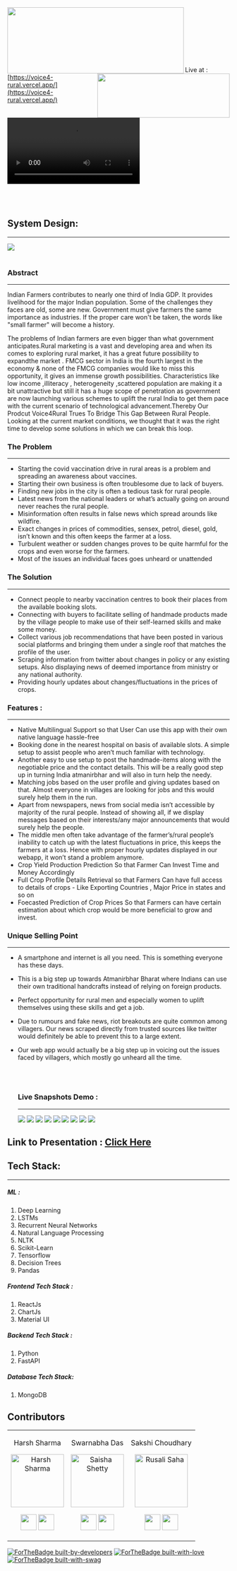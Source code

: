 
<img align="left"  width="400" height="150" src="https://github.com/sakshi-choudhary/Voice4Rural/blob/hs/dl/Visual%20Content/logo%20main.jpeg">
<br>
<img align="right" width="300"  height="100" src="https://github.com/sakshi-choudhary/Voice4Rural/blob/hs/dl/Visual%20Content/team%20logo.jpeg">






<br>
<br>

<br>
<br>
<br>
<br>

Live at : [https://voice4-rural.vercel.app/](https://voice4-rural.vercel.app/)
<br>
<br>

<video src="https://user-images.githubusercontent.com/66865329/140896426-e6d1efb0-ca63-4201-811d-121fc5bde25e.mp4"></video>

<br>
<br>

  
  ## **System Design**:
  
  <hr>
  
  <img align="center" src="https://github.com/sakshi-choudhary/Voice4Rural/blob/hs/dl/Visual%20Content/Flowchart.jpeg">
  <br><br>
  
### **Abstract**

<hr>

Indian Farmers contributes to nearly one third of India GDP. It provides livelihood for the major Indian population. Some of the challenges they faces are old, some are new. Government must give farmers the same importance as industries. If the proper care won't be taken, the words like "small farmer" will become a history.

The problems of Indian farmers are even bigger than what government anticipates.Rural marketing is a vast and developing area and when its comes to exploring rural market, it has a great future possibility to expandthe market . FMCG sector in India is the fourth largest in the economy & none of the FMCG companies would like to miss this
opportunity, it gives an immense growth possibilities. Characteristics like low income ,illiteracy , heterogeneity ,scattered population are
making it a bit unattractive but still it has a huge scope of penetration as government are now launching various schemes to uplift the rural
India to get them pace with the current scenario of technological advancement.Thereby Our Prodcut Voice4Rural Trues To Bridge This Gap Between Rural People.
<br>
Looking at the current market conditions, we thought that it was the right time to develop some solutions in which we can break this loop.


### **The Problem**

<hr>

  -  Starting the covid vaccination drive in rural areas is a problem and spreading an awareness about vaccines.
  -  Starting their own business is often troublesome due to lack of buyers.
  -  Finding new jobs in the city is often a tedious task for rural people.
  -  Latest news from the national leaders or what’s actually going on around never reaches the rural people.
  -  Misinformation often results in false news which spread arounds like wildfire.
  -  Exact changes in prices of commodities, sensex, petrol, diesel, gold, isn’t known and this often keeps the farmer at a loss.
  -  Turbulent weather or sudden changes proves to be quite harmful for the crops and even worse for the farmers.
  -  Most of the issues an individual faces goes unheard or unattended



### **The Solution**

<hr>

- Connect people to nearby vaccination centres to book their places from the available booking slots.
- Connecting with buyers to facilitate selling of handmade products made by the village people to make use of their self-learned skills and make some money.
- Collect various job recommendations that have been posted in various social platforms and bringing them under a single roof that matches the profile of the user.
- Scraping information from twitter about changes in policy or any existing setups. Also displaying news of deemed importance from ministry or any national authority.
- Providing hourly updates about changes/fluctuations in the prices of crops.

### **Features :**

<hr>

- Native Multilingual Support so that User Can use this app with their own native language hassle-free
- Booking done in the nearest hospital on basis of available slots.  A simple setup to assist people who aren’t much familiar with technology.
- Another easy to use setup to post the handmade-items along with the negotiable price and the contact details. This will be a really good step up in turning India atmanirbhar and will also in turn help the needy.
- Matching jobs based on the user profile and giving updates based on that. Almost everyone in villages are looking for jobs and this would surely help them in the run.
- Apart from newspapers, news from social media isn’t accessible by majority of the rural people. Instead of showing all, if we display messages based on their interests/any major announcements that would surely help the people.
- The middle men often take advantage of the farmer’s/rural people’s inability to catch up with the latest fluctuations in price, this keeps the farmers at a loss. Hence with proper hourly updates displayed in our webapp, it won’t stand a problem anymore.
- Crop Yield Production Prediction So that Farmer Can Invest Time and Money Accordingly
- Full Crop Profile Details Retrieval so that Farmers Can have full access to details of crops - Like Exporting Countries , Major Price in states and so on
- Foecasted Prediction of Crop Prices So that Farmers can have certain estimation about which crop would be more beneficial to grow and invest.



### **Unique Selling Point**

<hr>

- A smartphone and internet is all you need. This is something everyone has these days.
- This is a big step up towards Atmanirbhar Bharat where Indians can use their own traditional handcrafts instead of relying on foreign products.
- Perfect opportunity for rural men and especially women to uplift themselves using these skills and get a job.
- Due to rumours and fake news, riot breakouts are quite common among villagers. Our news scraped directly from trusted sources like twitter would definitely be able to prevent this to a large extent.
- Our web app would actually be a big step up in voicing out the issues faced by villagers, which mostly go unheard all the time. 



  <br>
   <br> 
   
  ### Live Snapshots Demo :
  
  <hr>
  
    <img src="https://github.com/sakshi-choudhary/Voice4Rural/blob/hs/dl/Visual%20Content/main%20landing%20eng.jpeg">


    <img src="https://github.com/sakshi-choudhary/Voice4Rural/blob/hs/dl/Visual%20Content/demo-jobs%20find%20ss.jpeg">
    <img src="https://github.com/sakshi-choudhary/Voice4Rural/blob/hs/dl/Visual%20Content/demo-vaacine%20slot%20ss.jpeg">
    <img src="https://github.com/sakshi-choudhary/Voice4Rural/blob/hs/dl/Visual%20Content/shop%20areana.jpeg">
    <img src="https://github.com/sakshi-choudhary/Voice4Rural/blob/hs/dl/Visual%20Content/twitter%20based%20news.jpeg">
    <img src="https://github.com/sakshi-choudhary/Voice4Rural/blob/hs/dl/Visual%20Content/ml%20ss.jpeg">
    <img src="https://github.com/sakshi-choudhary/Voice4Rural/blob/hs/dl/Visual%20Content/forecast%20with%20app.jpeg">
    <img src="https://github.com/sakshi-choudhary/Voice4Rural/blob/hs/dl/Visual%20Content/Multilinugal%20ss-2%20landing.jpeg">
    <img src="https://github.com/sakshi-choudhary/Voice4Rural/blob/hs/dl/Visual%20Content/Multilinugal%20ss.jpeg">

  
## **Link to Presentation** : [Click Here](https://docs.google.com/presentation/d/1wyjjPa3VD-SF4B090dLIcCj3xnWzgWWa8-q3leTfeaE/edit?usp=sharing)

## **Tech Stack:**

<hr>


##### ML :

  1.	Deep Learning
  2.	LSTMs
  3.	Recurrent Neural Networks
  4.	Natural Language Processing
  5.	NLTK
  6.	Scikit-Learn
  7.	Tensorflow
  8.  Decision Trees
  9.  Pandas

##### Frontend Tech Stack :

1. ReactJs
2. ChartJs
3. Material UI


##### Backend Tech Stack :

1. Python
2. FastAPI


##### Database Tech Stack:

1. MongoDB
 


  
  
  ## Contributors

<table>
<tr align="center">




<td>

Harsh Sharma

<p align="center">
<img src = "https://avatars.githubusercontent.com/harshgeek4coder"  height="120" alt="Harsh Sharma">
</p>
<p align="center">
<a href = "https://github.com/harshgeek4coder"><img src = "http://www.iconninja.com/files/241/825/211/round-collaboration-social-github-code-circle-network-icon.svg" width="36" height = "36"/></a>
<a href = "https://www.linkedin.com/in/harsh-sharma-484a4ab6/">
<img src = "http://www.iconninja.com/files/863/607/751/network-linkedin-social-connection-circular-circle-media-icon.svg" width="36" height="36"/>
</a>
</p>
</td>


<td>

Swarnabha Das

<p align="center">
<img src = "https://avatars.githubusercontent.com/sd2001"  height="120" alt="Saisha Shetty">
</p>
<p align="center">
<a href = "https://github.com/sd2001"><img src = "http://www.iconninja.com/files/241/825/211/round-collaboration-social-github-code-circle-network-icon.svg" width="36" height = "36"/></a>
<a href = "https://www.linkedin.com/in/swarnabha-das-2001official/">
<img src = "http://www.iconninja.com/files/863/607/751/network-linkedin-social-connection-circular-circle-media-icon.svg" width="36" height="36"/>
</a>
</p>
</td>

<td>

Sakshi Choudhary

<p align="center">
<img src = "https://avatars.githubusercontent.com/sakshi-choudhary"  height="120" alt="Rusali Saha">
</p>
<p align="center">
<a href = "https://github.com/sakshi-choudhary"><img src = "http://www.iconninja.com/files/241/825/211/round-collaboration-social-github-code-circle-network-icon.svg" width="36" height = "36"/></a>
<a href = "https://www.linkedin.com/in/sakshichoudhary23/">
<img src = "http://www.iconninja.com/files/863/607/751/network-linkedin-social-connection-circular-circle-media-icon.svg" width="36" height="36"/>
</a>
</p>
</td>






  </table>
</tr>
  </table>
  
  <p align="center">
  
   [![ForTheBadge built-by-developers](http://ForTheBadge.com/images/badges/built-by-developers.svg)](https://github.com/saxenabhishek/MonPrix/)
   [![ForTheBadge built-with-love](http://ForTheBadge.com/images/badges/built-with-love.svg)](https://github.com/saxenabhishek/MonPrix/)
   [![ForTheBadge built-with-swag](http://ForTheBadge.com/images/badges/built-with-swag.svg)](https://github.com/saxenabhishek/MonPrix/)
   </p>
